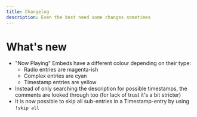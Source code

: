 ```yaml
---
title: Changelog
description: Even the best need some changes sometimes
---
```

# What's new

- "Now Playing" Embeds have a different colour depending on their type:
  * Radio entries are magenta-ish
  * Complex entries are cyan
  * Timestamp entries are yellow
- Instead of only searching the description for possible timestamps, the comments are looked through too (for lack of trust it's a bit stricter)
- It is now possible to skip all sub-entries in a Timestamp-entry by using `!skip all`
